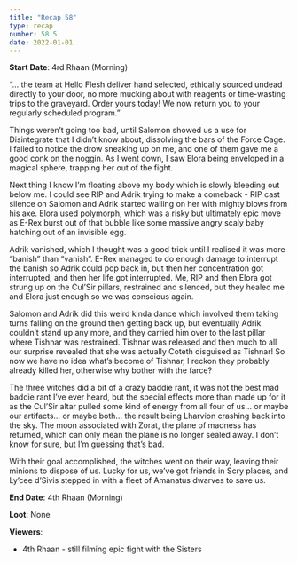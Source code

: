 ```yaml
---
title: "Recap 58"
type: recap
number: 58.5
date: 2022-01-01
---
```


**Start Date**: 4rd Rhaan (Morning)
 
“... the team at Hello Flesh deliver hand selected, ethically sourced undead directly to your door, no more mucking about with reagents or time-wasting trips to the graveyard. Order yours today! We now return you to your regularly scheduled program.”
 
Things weren’t going too bad, until Salomon showed us a use for Disintegrate that I didn’t know about, dissolving the bars of the Force Cage. I failed to notice the drow sneaking up on me, and one of them gave me a good conk on the noggin. As I went down, I saw Elora being enveloped in a magical sphere, trapping her out of the fight.
 
Next thing I know I’m floating above my body which is slowly bleeding out below me. I could see RIP and Adrik trying to make a comeback - RIP cast silence on Salomon and Adrik started wailing on her with mighty blows from his axe. Elora used polymorph, which was a risky but ultimately epic move as E-Rex burst out of that bubble like some massive angry scaly baby hatching out of an invisible egg.
 
Adrik vanished, which I thought was a good trick until I realised it was more “banish” than “vanish”. E-Rex managed to do enough damage to interrupt the banish so Adrik could pop back in, but then her concentration got interrupted, and then her life got interrupted. Me, RIP and then Elora got strung up on the Cul’Sir pillars, restrained and silenced, but they healed me and Elora just enough so we was conscious again.
 
Salomon and Adrik did this weird kinda dance which involved them taking turns falling on the ground then getting back up, but eventually Adrik couldn’t stand up any more, and they carried him over to the last pillar where Tishnar was restrained. Tishnar was released and then much to all our surprise revealed that she was actually Coteth disguised as Tishnar! So now we have no idea what’s become of Tishnar, I reckon they probably already killed her, otherwise why bother with the farce?
 
The three witches did a bit of a crazy baddie rant, it was not the best mad baddie rant I’ve ever heard, but the special effects more than made up for it as the Cul’Sir altar pulled some kind of energy from all four of us… or maybe our artifacts… or maybe both… the result being Lharvion crashing back into the sky. The moon associated with Zorat, the plane of madness has returned, which can only mean the plane is no longer sealed away. I don’t know for sure, but I’m guessing that’s bad.
 
With their goal accomplished, the witches went on their way, leaving their minions to dispose of us. Lucky for us, we’ve got friends in Scry places, and Ly’cee d’Sivis stepped in with a fleet of Amanatus dwarves to save us.


 
**End Date**: 4th Rhaan (Morning)

**Loot**: None
 
**Viewers**: 
- 4th Rhaan - still filming epic fight with the Sisters